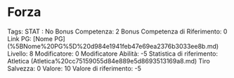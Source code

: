 # Forza

Tags: STAT
: No
Bonus Competenza: 2
Bonus Competenza di Riferimento: 0
Link PG: [Nome PG] (%5BNome%20PG%5D%20d984e1941feb47e69ea2376b3033ee8b.md)
Livello: 8
Modificatore: 0
Modificatore  Abilità: -5
Statistica di riferimento: Atletica (Atletica%20cc75159055d84e889e5d8693513169a8.md)
Tiro Salvezza: 0
Valore: 10
Valore di riferimento: -5
